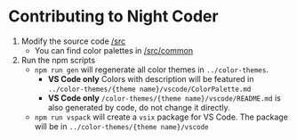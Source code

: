 # Contributing to Night Coder

1. Modify the source code [/src](/src)
   - You can find color palettes in [/src/common](/src/common)
2. Run the npm scripts
   - `npm run gen` will regenerate all color themes in `../color-themes`.
     - **VS Code only** Colors with description will be featured in `../color-themes/{theme name}/vscode/ColorPalette.md`
     - **VS Code only** `/color-themes/{theme name}/vscode/README.md` is also generated by code, do not change it directly.
   - `npm run vspack` will create a `vsix` package for VS Code. The package will be in `../color-themes/{theme name}/vscode`
